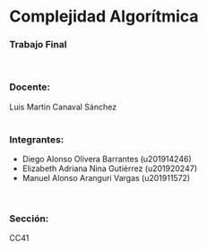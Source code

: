 # **Complejidad Algorítmica**

### **Trabajo Final**
<br/>

### **Docente:**
Luis Martin Canaval Sánchez
<br/><br/>

### **Integrantes:**

- Diego Alonso Olivera Barrantes (u201914246)
- Elizabeth Adriana Nina Gutiérrez (u201920247)
- Manuel Alonso Aranguri Vargas (u201911572)
<br/>

### **Sección:** 
CC41
